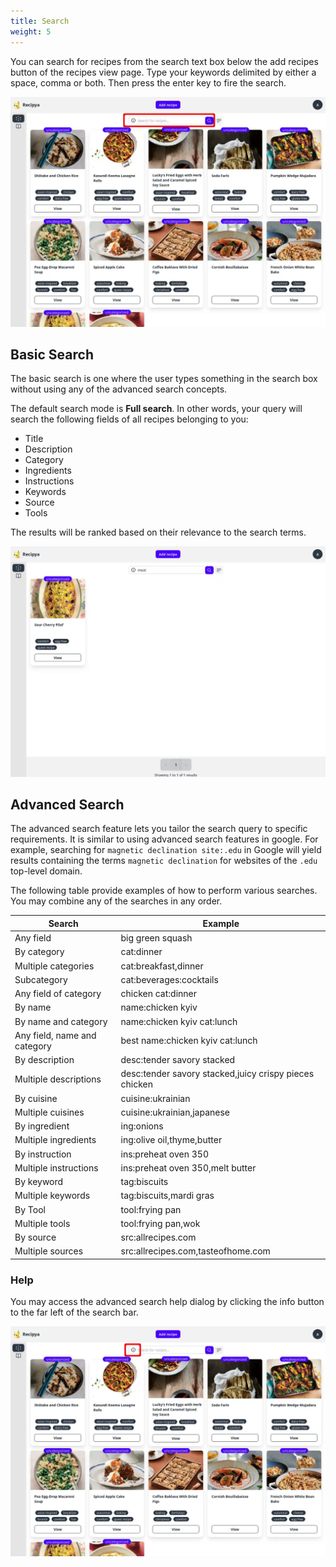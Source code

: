 ```yaml
---
title: Search
weight: 5
---
```


You can search for recipes from the search text box below the add recipes button of the recipes view page.
Type your keywords delimited by either a space, comma or both. Then press the enter key to fire the search.

![](images/recipes-search-view.webp)

## Basic Search

The basic search is one where the user types something in the search box without using any
of the advanced search concepts.

The default search mode is __Full search__. In other words, your query will search the following fields of all 
recipes belonging to you:
- Title
- Description
- Category
- Ingredients
- Instructions
- Keywords
- Source
- Tools

The results will be ranked based on their relevance to the search terms.

![](images/recipes-search-query.webp)

## Advanced Search

The advanced search feature lets you tailor the search query to specific requirements. It is similar to using advanced
search features in google. For example, searching for `magnetic declination site:.edu` in Google will yield results 
containing the terms `magnetic declination` for websites of the `.edu` top-level domain.

The following table provide examples of how to perform various searches. You may combine any of the searches in any order.

| Search                       | Example                                                |
|------------------------------|--------------------------------------------------------|
| Any field                    | big green squash                                       |
| By category                  | cat:dinner                                             |
| Multiple categories          | cat:breakfast,dinner                                   |
| Subcategory                  | cat:beverages:cocktails                                |
| Any field of category        | chicken cat:dinner                                     |
| By name                      | name:chicken kyiv                                      |
| By name and category         | name:chicken kyiv cat:lunch                            |
| Any field, name and category | best name:chicken kyiv cat:lunch                       |
| By description               | desc:tender savory stacked                             |
| Multiple descriptions        | desc:tender savory stacked,juicy crispy pieces chicken |
| By cuisine                   | cuisine:ukrainian                                      |
| Multiple cuisines            | cuisine:ukrainian,japanese                             |
| By ingredient                | ing:onions                                             |
| Multiple ingredients         | ing:olive oil,thyme,butter                             |
| By instruction               | ins:preheat oven 350                                   |
| Multiple instructions        | ins:preheat oven 350,melt butter                       |
| By keyword                   | tag:biscuits                                           |
| Multiple keywords            | tag:biscuits,mardi gras                                |
| By Tool                      | tool:frying pan                                        |
| Multiple tools               | tool:frying pan,wok                                    |
| By source                    | src:allrecipes.com                                     |
| Multiple sources             | src:allrecipes.com,tasteofhome.com                     |

### Help

You may access the advanced search help dialog by clicking the info button to the far left of the search bar.

![](images/recipes-search-help.webp)
